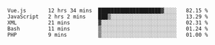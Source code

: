 <!--START_SECTION:waka-->

```text
Vue.js       12 hrs 34 mins  ████████████████████▓░░░░   82.15 %
JavaScript   2 hrs 2 mins    ███▒░░░░░░░░░░░░░░░░░░░░░   13.29 %
XML          21 mins         ▓░░░░░░░░░░░░░░░░░░░░░░░░   02.31 %
Bash         11 mins         ▒░░░░░░░░░░░░░░░░░░░░░░░░   01.24 %
PHP          9 mins          ▒░░░░░░░░░░░░░░░░░░░░░░░░   01.00 %
```

<!--END_SECTION:waka-->
